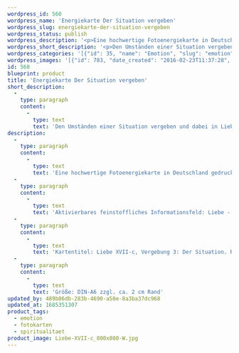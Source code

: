 ```yaml
---
wordpress_id: 560
wordpress_name: 'Energiekarte Der Situation vergeben'
wordpress_slug: energiekarte-der-situation-vergeben
wordpress_status: publish
wordpress_description: '<p>Eine hochwertige Fotoenergiekarte in Deutschland gedruckt und in Handarbeit laminiert.  Sie ist in Postkartengröße (DIN-A6) gut zu transportieren und kann auch auf den Körper aufgelegt werden.</p><p>Aktivierbares feinstoffliches Informationsfeld: Liebe - Freiheit - Vergebung - Reflexion - Situation: Entwicklung der Fähigkeit, einer Situation zu vergeben. Vertiefung von Selbsteflexion und Verständnis in Bezug zu sich selbst als Teil einer Situation. Liebe erleben im Rahmen von Vergebung.</p><p>Kartentitel: Liebe XVII-c, Vergebung 3: Der Situation. Reihe: Liebe.</p><p>Größe: DIN-A6 zzgl. ca. 2 cm Rand<br />Andere Formate sind individuell für Sie innerhalb weniger Tage herstellbar. Bitte kontaktieren Sie uns hierfür unter <a href="mailto:info@elvedenverlag.de">info@elvedenverlag.de</a>.</p><p><a href="https://my.feenbaum.de/anwendung-energiebilder-foto-laminiert/">Anwendungshinweise</a>      <a href="https://my.feenbaum.de/produktinformationen-fotokarten/">Produktinformationen</a></p>'
wordpress_short_description: '<p>Den Umständen einer Situation vergeben und dabei in Liebe und sich selbst treu sein. Widerstände in Bezug auf Vergebung und liebevolle Einsicht erkennen und konstruktiv bearbeiten</p>'
wordpress_categories: '[{"id": 35, "name": "Emotion", "slug": "emotion"}, {"id": 23, "name": "Fotokarten", "slug": "fotokarten"}, {"id": 36, "name": "Spiritualit\u00e4t", "slug": "spiritualitaet"}]'
wordpress_images: '[{"id": 783, "date_created": "2016-02-23T11:37:28", "date_created_gmt": "2016-02-23T09:37:28", "date_modified": "2016-02-23T11:37:28", "date_modified_gmt": "2016-02-23T09:37:28", "src": "https://my.feenbaum.de/wp-content/uploads/2016/02/Liebe-XVII-c_800x800-W.jpg", "name": "Liebe-XVII-c_800x800-W", "alt": ""}]'
id: 560
blueprint: product
title: 'Energiekarte Der Situation vergeben'
short_description:
  -
    type: paragraph
    content:
      -
        type: text
        text: 'Den Umständen einer Situation vergeben und dabei in Liebe und sich selbst treu sein. Widerstände in Bezug auf Vergebung und liebevolle Einsicht erkennen und konstruktiv bearbeiten'
description:
  -
    type: paragraph
    content:
      -
        type: text
        text: 'Eine hochwertige Fotoenergiekarte in Deutschland gedruckt und in Handarbeit laminiert.  Sie ist in Postkartengröße (DIN-A6) gut zu transportieren und kann auch auf den Körper aufgelegt werden.'
  -
    type: paragraph
    content:
      -
        type: text
        text: 'Aktivierbares feinstoffliches Informationsfeld: Liebe - Freiheit - Vergebung - Reflexion - Situation: Entwicklung der Fähigkeit, einer Situation zu vergeben. Vertiefung von Selbsteflexion und Verständnis in Bezug zu sich selbst als Teil einer Situation. Liebe erleben im Rahmen von Vergebung.'
  -
    type: paragraph
    content:
      -
        type: text
        text: 'Kartentitel: Liebe XVII-c, Vergebung 3: Der Situation. Reihe: Liebe.'
  -
    type: paragraph
    content:
      -
        type: text
        text: 'Größe: DIN-A6 zzgl. ca. 2 cm Rand'
updated_by: 489b06db-283b-4690-a50e-8a3ba37dc968
updated_at: 1685351307
product_tags:
  - emotion
  - fotokarten
  - spiritualitaet
product_image: Liebe-XVII-c_800x800-W.jpg
---
```

